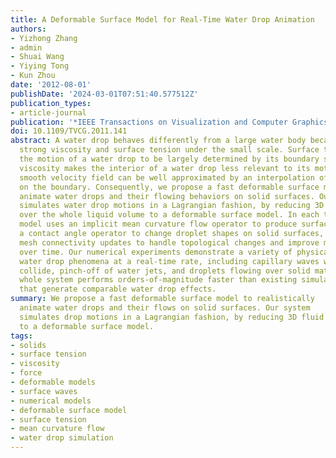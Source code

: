```yaml
---
title: A Deformable Surface Model for Real-Time Water Drop Animation
authors:
- Yizhong Zhang
- admin
- Shuai Wang
- Yiying Tong
- Kun Zhou
date: '2012-08-01'
publishDate: '2024-03-01T07:51:40.577512Z'
publication_types:
- article-journal
publication: '*IEEE Transactions on Visualization and Computer Graphics, 18*(8)'
doi: 10.1109/TVCG.2011.141
abstract: A water drop behaves differently from a large water body because of its
  strong viscosity and surface tension under the small scale. Surface tension causes
  the motion of a water drop to be largely determined by its boundary surface. Meanwhile,
  viscosity makes the interior of a water drop less relevant to its motion, as the
  smooth velocity field can be well approximated by an interpolation of the velocity
  on the boundary. Consequently, we propose a fast deformable surface model to realistically
  animate water drops and their flowing behaviors on solid surfaces. Our system efficiently
  simulates water drop motions in a Lagrangian fashion, by reducing 3D fluid dynamics
  over the whole liquid volume to a deformable surface model. In each time step, the
  model uses an implicit mean curvature flow operator to produce surface tension effects,
  a contact angle operator to change droplet shapes on solid surfaces, and a set of
  mesh connectivity updates to handle topological changes and improve mesh quality
  over time. Our numerical experiments demonstrate a variety of physically plausible
  water drop phenomena at a real-time rate, including capillary waves when water drops
  collide, pinch-off of water jets, and droplets flowing over solid materials. The
  whole system performs orders-of-magnitude faster than existing simulation approaches
  that generate comparable water drop effects.
summary: We propose a fast deformable surface model to realistically
  animate water drops and their flows on solid surfaces. Our system
  simulates drop motions in a Lagrangian fashion, by reducing 3D fluid dynamics
  to a deformable surface model. 
tags:
- solids
- surface tension
- viscosity
- force
- deformable models
- surface waves
- numerical models
- deformable surface model
- surface tension
- mean curvature flow
- water drop simulation
---
```

